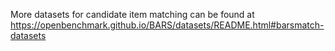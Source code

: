 More datasets for candidate item matching can be found at https://openbenchmark.github.io/BARS/datasets/README.html#barsmatch-datasets
